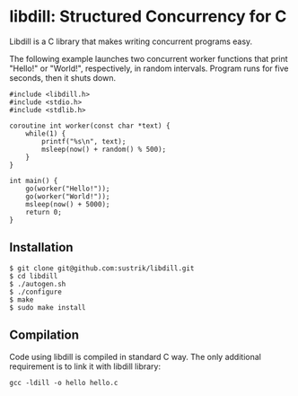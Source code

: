 <link rel="stylesheet" type="text/css" href="main.css">

# libdill: Structured Concurrency for C

Libdill is a C library that makes writing concurrent programs easy.

The following example launches two concurrent worker functions that print
"Hello!" or "World!", respectively, in random intervals. Program runs for
five seconds, then it shuts down.

```
#include <libdill.h>
#include <stdio.h>
#include <stdlib.h>

coroutine int worker(const char *text) {
    while(1) {
        printf("%s\n", text);
        msleep(now() + random() % 500);
    }
}

int main() {
    go(worker("Hello!"));
    go(worker("World!"));
    msleep(now() + 5000);
    return 0;
}
```

## Installation

```
$ git clone git@github.com:sustrik/libdill.git
$ cd libdill
$ ./autogen.sh
$ ./configure
$ make
$ sudo make install
```

## Compilation

Code using libdill is compiled in standard C way. The only additional
requirement is to link it with libdill library:

```
gcc -ldill -o hello hello.c
```
